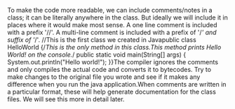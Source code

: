 To make the code more readable, we can include comments/notes in a class; it can be literally anywhere in the class. But ideally we will include it in places where it would make most sense. A one line comment is included with a prefix '//'. A multi-line comment is included with a prefix of '/*' and suffix of '*/'. //This is the first class we created in Javapublic class HelloWorld {/*This is the only method in this class.This method prints Hello World! on the console.*/ public static void main(String[] args) { System.out.println("Hello world!"); }}The compiler ignores the comments and only compiles the actual code and converts it to bytecodes. Try to make changes to the original file you wrote and see if it makes any difference when you run the java application.When comments are written in a particular format, these will help generate documentation for the class files. We will see this more in detail later. 
